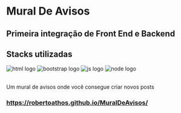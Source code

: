 # Mural De Avisos
## Primeira integração de Front End e Backend

 ## Stacks utilizadas


<div>
  
  <img alt="html logo" src="https://img.shields.io/badge/HTML5-E34F26?style=for-the-badge&logo=html5&logoColor=white" />
  <img alt="bootstrap logo" src="https://img.shields.io/badge/Bootstrap-563D7C?style=for-the-badge&logo=bootstrap&logoColor=white" />
  <img alt="js logo" src="https://img.shields.io/badge/JavaScript-F7DF1E?style=for-the-badge&logo=javascript&logoColor=black" />
 <img alt="node logo" src="https://img.shields.io/badge/Node.js-43853D?style=for-the-badge&logo=node.js&logoColor=white" />
 
</div> <br>

Um mural de avisos onde você consegue criar novos posts
### https://robertoathos.github.io/MuralDeAvisos/
